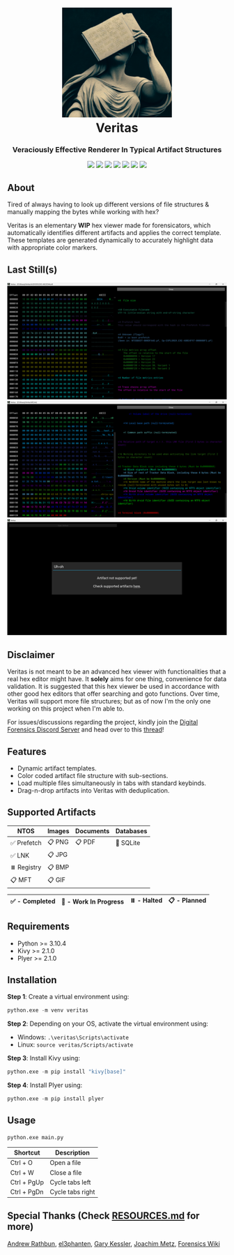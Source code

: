 <h1 align="center">
  <br>
  <a href="https://github.com/nisargsuthar/Veritas"><img src="https://github.com/nisargsuthar/Veritas/blob/main/images/Veritas.png" width="50%"></a>
  <br>
  Veritas
  <br>
</h1>

<h3 align="center">Veraciously Effective Renderer In Typical Artifact Structures</h3>

<p align="center">
   <a href="LICENSE" alt="License">
   <img src="https://img.shields.io/github/license/nisargsuthar/Veritas?style=flat" /></a>
   <a href="https://github.com/nisargsuthar/Veritas/issues" alt="Issues">
   <img src="https://img.shields.io/github/issues/nisargsuthar/Veritas?style=flat" /></a>
   <a href="https://github.com/nisargsuthar/Veritas/graphs/contributors" alt="Contributors">
   <img src="https://img.shields.io/github/contributors/nisargsuthar/Veritas?style=flat" /></a>
   <a href="https://github.com/nisargsuthar/Veritas/pulls?q=is%3Apr+is%3Aclosed" alt="Closed PRs">
   <img src="https://img.shields.io/github/issues-pr-closed/nisargsuthar/Veritas?style=flat" /></a>
   <a href="https://github.com/nisargsuthar/Veritas/network/members/" alt="Forks">
   <img src="https://img.shields.io/github/forks/nisargsuthar/Veritas?style=flat" /></a>
   <a href="https://github.com/nisargsuthar/Veritas/stargazers/" alt="Stars">
   <img src="https://img.shields.io/github/stars/nisargsuthar/Veritas?style=flat" /></a>
   <a href="https://github.com/nisargsuthar/Veritas/watchers/" alt="Watchers">
   <img src="https://img.shields.io/github/watchers/nisargsuthar/Veritas?style=flat" /></a>
</p>

## About
Tired of always having to look up different versions of file structures & manually mapping the bytes while working with hex?

Veritas is an elementary **WIP** hex viewer made for forensicators, which automatically identifies different artifacts and applies the correct template. These templates are generated dynamically to accurately highlight data with appropriate color markers.

## Last Still(s)
![StillOne.png](https://raw.githubusercontent.com/nisargsuthar/Veritas/main/images/StillOne.png?)
![StillTwo.png](https://raw.githubusercontent.com/nisargsuthar/Veritas/main/images/StillTwo.png?)
![StillThree.png](https://raw.githubusercontent.com/nisargsuthar/Veritas/main/images/StillThree.png?)

## Disclaimer
Veritas is not meant to be an advanced hex viewer with functionalities that a real hex editor might have. It **solely** aims for one thing, convenience for data validation. It is suggested that this hex viewer be used in accordance with other good hex editors that offer searching and goto functions. Over time, Veritas will support more file structures; but as of now I'm the only one working on this project when I'm able to.

For issues/discussions regarding the project, kindly join the [Digital Forensics Discord Server](https://discord.gg/pNMZunG) and head over to this [thread](https://discord.com/channels/427876741990711298/1129637465636999208)!

## Features
* Dynamic artifact templates.
* Color coded artifact file structure with sub-sections.
* Load multiple files simultaneously in tabs with standard keybinds.
* Drag-n-drop artifacts into Veritas with deduplication.

## Supported Artifacts
| NTOS                        | Images          | Documents       | Databases                |
|-----------------------------|-----------------|-----------------|--------------------------|
| :white_check_mark: Prefetch | :clipboard: PNG | :clipboard: PDF | :construction: SQLite    |
| :white_check_mark: LNK      | :clipboard: JPG |                 |                          |
| :pause_button: Registry     | :clipboard: BMP |                 |                          |
| :clipboard: MFT             | :clipboard: GIF |                 |                          |

|:white_check_mark: - Completed | :construction: - Work In Progress | :pause_button: - Halted | :clipboard: - Planned |
|---|---|---|---|

## Requirements
* Python >= 3.10.4
* Kivy >= 2.1.0
* Plyer >= 2.1.0

## Installation
**Step 1**: Create a virtual environment using:
```python
python.exe -m venv veritas
```

**Step 2**: Depending on your OS, activate the virtual environment using:
* Windows: `.\veritas\Scripts\activate`
* Linux: `source veritas/Scripts/activate`

**Step 3**: Install Kivy using:
```python
python.exe -m pip install "kivy[base]"
```

**Step 4**: Install Plyer using:
```python
python.exe -m pip install plyer
```

## Usage
```python
python.exe main.py
```

|  Shortcut |   Description   |
|-----------|-----------------|
|Ctrl + O   | Open a file     |
|Ctrl + W   | Close a file    |
|Ctrl + PgUp| Cycle tabs left |
|Ctrl + PgDn| Cycle tabs right|

## Special Thanks (Check [RESOURCES.md](https://github.com/nisargsuthar/Veritas/blob/main/RESOURCES.md) for more)
[Andrew Rathbun](https://twitter.com/bunsofwrath12), [el3phanten](https://github.com/el3), [Gary Kessler](https://www.linkedin.com/in/garykessler), [Joachim Metz](https://github.com/joachimmetz), [Forensics Wiki](https://forensics.wiki/)
